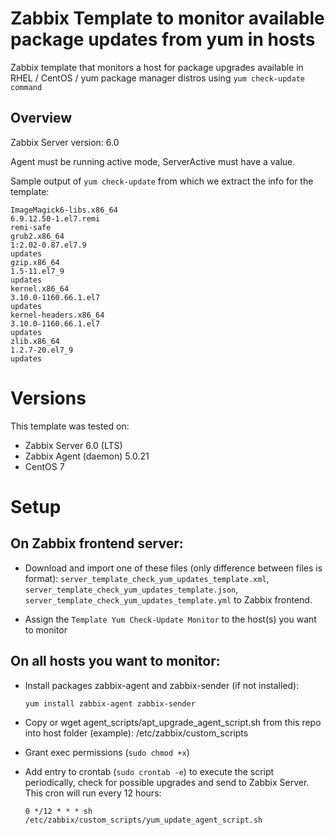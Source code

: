 # Zabbix Template to monitor available package updates from yum in hosts
Zabbix template that monitors a host for package upgrades available in RHEL / CentOS / yum package manager distros using `yum check-update command`

## Overview
Zabbix Server version: 6.0

Agent must be running active mode, ServerActive must have a value.

Sample output of `yum check-update` from which we extract the info for the template:

    ImageMagick6-libs.x86_64                                                            6.9.12.50-1.el7.remi                                                        remi-safe
	grub2.x86_64                                                                        1:2.02-0.87.el7.9                                                           updates
	gzip.x86_64                                                                         1.5-11.el7_9                                                                updates
	kernel.x86_64                                                                       3.10.0-1160.66.1.el7                                                        updates
	kernel-headers.x86_64                                                               3.10.0-1160.66.1.el7                                                        updates
	zlib.x86_64                                                                         1.2.7-20.el7_9                                                              updates

# Versions 
This template was tested on:

- Zabbix Server 6.0 (LTS)
- Zabbix Agent (daemon) 5.0.21
- CentOS 7

# Setup

## On Zabbix frontend server:
- Download and import one of these files (only difference between files is format):  `server_template_check_yum_updates_template.xml`, `server_template_check_yum_updates_template.json`, `server_template_check_yum_updates_template.yml` to Zabbix frontend.

- Assign the `Template Yum Check-Update Monitor` to the host(s) you want to monitor

## On all hosts you want to monitor:
- Install packages zabbix-agent and zabbix-sender (if not installed):

     `yum install zabbix-agent zabbix-sender`

- Copy or wget agent_scripts/apt_upgrade_agent_script.sh from this repo into host folder (example): /etc/zabbix/custom_scripts

- Grant exec permissions (`sudo chmod +x`)

- Add entry to crontab (`sudo crontab -e`) to execute the script periodically, check for possible upgrades and send to Zabbix Server. This cron will run every 12 hours:

     `0 */12 * * * sh /etc/zabbix/custom_scripts/yum_update_agent_script.sh`

